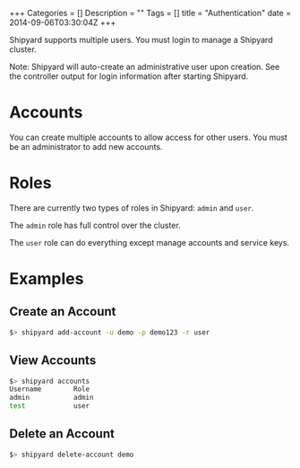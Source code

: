+++
Categories = []
Description = ""
Tags = []
title = "Authentication"
date = 2014-09-06T03:30:04Z
+++

Shipyard supports multiple users.  You must login to manage a Shipyard cluster.

Note: Shipyard will auto-create an administrative user upon creation.  See the controller output for login information after starting Shipyard.

# Accounts
You can create multiple accounts to allow access for other users.  You must be an administrator to add new accounts.

# Roles
There are currently two types of roles in Shipyard:  `admin` and `user`.

The `admin` role has full control over the cluster.

The `user` role can do everything except manage accounts and service keys.

# Examples

## Create an Account
```bash
$> shipyard add-account -u demo -p demo123 -r user
```

## View Accounts
```bash
$> shipyard accounts
Username        Role
admin           admin
test            user
```

## Delete an Account
```bash
$> shipyard delete-account demo
```

